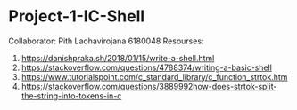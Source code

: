 # Project-1-IC-Shell
Collaborator: Pith Laohavirojana 6180048 
Resourses: 
1. https://danishpraka.sh/2018/01/15/write-a-shell.html 
2. https://stackoverflow.com/questions/4788374/writing-a-basic-shell
3. https://www.tutorialspoint.com/c_standard_library/c_function_strtok.htm 
4. https://stackoverflow.com/questions/3889992how-does-strtok-split-the-string-into-tokens-in-c
